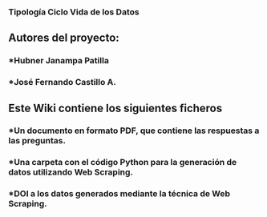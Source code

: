 ### Tipología Ciclo Vida de los Datos
## Autores del proyecto:
### *Hubner Janampa Patilla
### *José Fernando Castillo A.
## Este Wiki contiene los siguientes ficheros
### *Un documento en formato PDF, que contiene las respuestas a las preguntas.
### *Una carpeta con el código Python para la generación de datos utilizando Web Scraping.
### *DOI a los datos generados mediante la técnica de Web Scraping.
